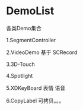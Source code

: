 # DemoList
各类Demo集合

1.SegmentController

2.VideoDemo 基于 SCRecord

3.3D-Touch

4.Spotlight

5.XDKeyBoard 表情 语音

6.CopyLabel 可拷贝。。。
